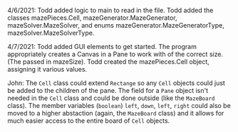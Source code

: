 4/6/2021:
Todd added logic to main to read in the file.
Todd added the classes mazePieces.Cell, mazeGenerator.MazeGenerator, mazeSolver.MazeSolver, and enums
mazeGenerator.MazeGeneratorType, mazeSolver.MazeSolverType.

4/7/2021:
Todd added GUI elements to get started. The program appropriately creates a
Canvas in a Pane to work with of the correct size. (The passed in mazeSize).
Todd created the mazePieces.Cell object, assigning it various values.

John:
The `Cell` class could extend `Rectange` so any `Cell` objects could just be added to the children of the pane.
The field for a `Pane` object isn't needed in the `Cell` class and could be done outside (like the `MazeBoard` class).
The member variables (`boolean`) `left`, `down`, `left`, `right` could also be moved to a higher abstaction (again, the `MazeBoard` class) and it allows for much easier access to the entire board of `Cell` objects.
